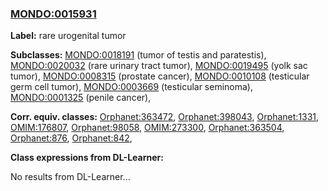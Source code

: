 
### [MONDO:0015931](http://purl.obolibrary.org/obo/MONDO_0015931)
**Label:** rare urogenital tumor

**Subclasses:** [MONDO:0018191](http://purl.obolibrary.org/obo/MONDO_0018191) (tumor of testis and paratestis), [MONDO:0020032](http://purl.obolibrary.org/obo/MONDO_0020032) (rare urinary tract tumor), [MONDO:0019495](http://purl.obolibrary.org/obo/MONDO_0019495) (yolk sac tumor), [MONDO:0008315](http://purl.obolibrary.org/obo/MONDO_0008315) (prostate cancer), [MONDO:0010108](http://purl.obolibrary.org/obo/MONDO_0010108) (testicular germ cell tumor), [MONDO:0003669](http://purl.obolibrary.org/obo/MONDO_0003669) (testicular seminoma), [MONDO:0001325](http://purl.obolibrary.org/obo/MONDO_0001325) (penile cancer), 

**Corr. equiv. classes:** [Orphanet:363472](http://www.orpha.net/ORDO/Orphanet_363472), [Orphanet:398043](http://www.orpha.net/ORDO/Orphanet_398043), [Orphanet:1331](http://www.orpha.net/ORDO/Orphanet_1331), [OMIM:176807](http://purl.obolibrary.org/obo/OMIM_176807), [Orphanet:98058](http://www.orpha.net/ORDO/Orphanet_98058), [OMIM:273300](http://purl.obolibrary.org/obo/OMIM_273300), [Orphanet:363504](http://www.orpha.net/ORDO/Orphanet_363504), [Orphanet:876](http://www.orpha.net/ORDO/Orphanet_876), [Orphanet:842](http://www.orpha.net/ORDO/Orphanet_842), 

**Class expressions from DL-Learner:**

No results from DL-Learner...



